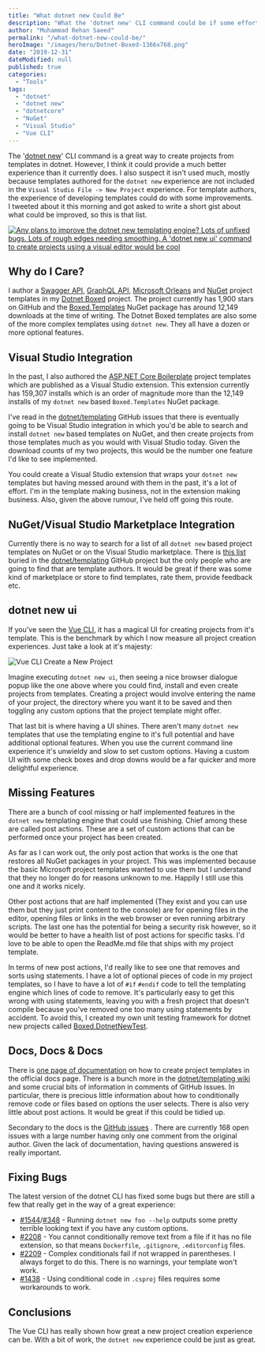 ```yaml
---
title: "What dotnet new Could Be"
description: "What the 'dotnet new' CLI command could be if some effort was spent on developing it. I compare it to other templating engines and suggest ideas."
author: "Muhammad Rehan Saeed"
permalink: "/what-dotnet-new-could-be/"
heroImage: "/images/hero/Dotnet-Boxed-1366x768.png"
date: "2019-12-31"
dateModified: null
published: true
categories:
  - "Tools"
tags:
  - "dotnet"
  - "dotnet new"
  - "dotnetcore"
  - "NuGet"
  - "Visual Studio"
  - "Vue CLI"
---
```


The '[dotnet new](https://docs.microsoft.com/en-us/dotnet/core/tools/custom-templates)' CLI command is a great way to create projects from templates in dotnet. However, I think it could provide a much better experience than it currently does. I also suspect it isn't used much, mostly because templates authored for the `dotnet new` experience are not included in the `Visual Studio File -> New Project` experience. For template authors, the experience of developing templates could do with some improvements. I tweeted about it this morning and got asked to write a short gist about what could be improved, so this is that list.

[![Any plans to improve the dotnet new templating engine? Lots of unfixed bugs. Lots of rough edges needing smoothing. A 'dotnet new ui' command to create projects using a visual editor would be cool](./images/Twitter.png)](https://twitter.com/RehanSaeedUK/status/1211663043840684036?s=20)

## Why do I Care?

I author a [Swagger API](https://github.com/Dotnet-Boxed/Templates/blob/master/Docs/API.md), [GraphQL API](https://github.com/Dotnet-Boxed/Templates/blob/master/Docs/GraphQL.md), [Microsoft Orleans](https://github.com/Dotnet-Boxed/Templates/blob/master/Docs/Orleans.md) and [NuGet](https://github.com/Dotnet-Boxed/Templates/blob/master/Docs/NuGet.md) project templates in my [Dotnet Boxed](https://github.com/Dotnet-Boxed/Templates) project. The project currently has 1,900 stars on GitHub and the [Boxed.Templates](https://www.nuget.org/packages/Boxed.Templates/) NuGet package has around 12,149 downloads at the time of writing. The Dotnet Boxed templates are also some of the more complex templates using `dotnet new`. They all have a dozen or more optional features.

## Visual Studio Integration

In the past, I also authored the [ASP.NET Core Boilerplate](https://marketplace.visualstudio.com/items?itemName=RehanSaeed.ASPNETMVCBoilerplate) project templates which are published as a Visual Studio extension. This extension currently has 159,307 installs which is an order of magnitude more than the 12,149 installs of my `dotnet new` based `Boxed.Templates` NuGet package.

I've read in the [dotnet/templating](https://github.com/dotnet/templating) GitHub issues that there is eventually going to be Visual Studio integration in which you'd be able to search and install `dotnet new` based templates on NuGet, and then create projects from those templates much as you would with Visual Studio today. Given the download counts of my two projects, this would be the number one feature I'd like to see implemented.

You could create a Visual Studio extension that wraps your `dotnet new` templates but having messed around with them in the past, it's a lot of effort. I'm in the template making business, not in the extension making business. Also, given the above rumour, I've held off going this route.

## NuGet/Visual Studio Marketplace Integration

Currently there is no way to search for a list of all `dotnet new` based project templates on NuGet or on the Visual Studio marketplace. There is [this list](https://github.com/dotnet/templating/wiki/Available-templates-for-dotnet-new) buried in the [dotnet/templating](https://github.com/dotnet/templating) GitHub project but the only people who are going to find that are template authors. It would be great if there was some kind of marketplace or store to find templates, rate them, provide feedback etc.

## dotnet new ui

If you've seen the [Vue CLI](https://cli.vuejs.org/guide/creating-a-project.html#using-the-gui), it has a magical UI for creating projects from it's template. This is the benchmark by which I now measure all project creation experiences. Just take a look at it's majesty:

![Vue CLI Create a New Project](./images/Vue-CLI-Create-a-New-Project-1024x828.png)

Imagine executing `dotnet new ui`, then seeing a nice browser dialogue popup like the one above where you could find, install and even create projects from templates. Creating a project would involve entering the name of your project, the directory where you want it to be saved and then toggling any custom options that the project template might offer.

That last bit is where having a UI shines. There aren't many `dotnet new` templates that use the templating engine to it's full potential and have additional optional features. When you use the current command line experience it's unwieldy and slow to set custom options. Having a custom UI with some check boxes and drop downs would be a far quicker and more delightful experience.

## Missing Features

There are a bunch of cool missing or half implemented features in the `dotnet new` templating engine that could use finishing. Chief among these are called post actions. These are a set of custom actions that can be performed once your project has been created.

As far as I can work out, the only post action that works is the one that restores all NuGet packages in your project. This was implemented because the basic Microsoft project templates wanted to use them but I understand that they no longer do for reasons unknown to me. Happily I still use this one and it works nicely.

Other post actions that are half implemented (They exist and you can use them but they just print content to the console) are for opening files in the editor, opening files or links in the web browser or even running arbitrary scripts. The last one has the potential for being a security risk however, so it would be better to have a health list of post actions for specific tasks. I'd love to be able to open the ReadMe.md file that ships with my project template.

In terms of new post actions, I'd really like to see one that removes and sorts using statements. I have a lot of optional pieces of code in my project templates, so I have to have a lot of `#if` `#endif` code to tell the templating engine which lines of code to remove. It's particularly easy to get this wrong with using statements, leaving you with a fresh project that doesn't compile because you've removed one too many using statements by accident. To avoid this, I created my own unit testing framework for dotnet new projects called [Boxed.DotnetNewTest](https://github.com/Dotnet-Boxed/Framework#boxeddotnetnewtest).

## Docs, Docs & Docs

There is [one page of documentation](https://docs.microsoft.com/en-us/dotnet/core/tools/custom-templates) on how to create project templates in the official docs page. There is a bunch more in the [dotnet/templating wiki](https://github.com/dotnet/templating/wiki) and some crucial bits of information in comments of GitHub issues. In particular, there is precious little information about how to conditionally remove code or files based on options the user selects. There is also very little about post actions. It would be great if this could be tidied up.

Secondary to the docs is the [GitHub issues](https://github.com/dotnet/templating/issues) . There are currently 168 open issues with a large number having only one comment from the original author. Given the lack of documentation, having questions answered is really important.

## Fixing Bugs

The latest version of the dotnet CLI has fixed some bugs but there are still a few that really get in the way of a great experience:

- [#1544](https://github.com/dotnet/templating/issues/1544)/[#348](https://github.com/dotnet/templating/issues/348) - Running `dotnet new foo --help` outputs some pretty terrible looking text if you have any custom options.
- [#2208](https://github.com/dotnet/templating/issues/2208) - You cannot conditionally remove text from a file if it has no file extension, so that means `Dockerfile`, `.gitignore`, `.editorconfig` files.
- [#2209](https://github.com/dotnet/templating/issues/2209) - Complex conditionals fail if not wrapped in parentheses. I always forget to do this. There is no warnings, your template won't work.
- [#1438](https://github.com/dotnet/templating/issues/1438) - Using conditional code in `.csproj` files requires some workarounds to work.

## Conclusions

The Vue CLI has really shown how great a new project creation experience can be. With a bit of work, the `dotnet new` experience could be just as great.
